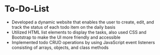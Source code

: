 # To-Do-List

- Developed a dynamic website that enables the user to create, edit, and track the status of each todo item on the daily basis
- Utilized HTML list elements to display the tasks, also used CSS and Bootstrap to make the UI more friendly and accessible
- Implemented todo CRUD operations by using JavaScript event listeners consisting of arrays, objects, and class methods
